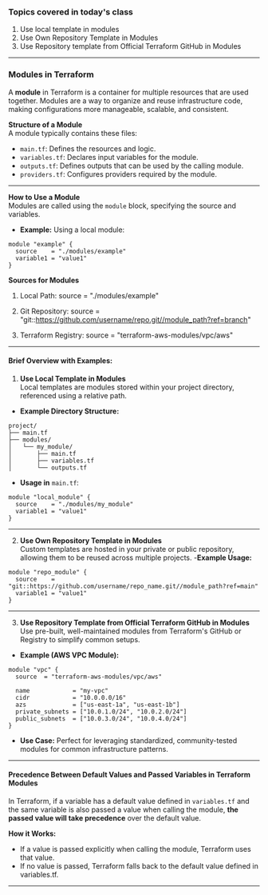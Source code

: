 ### Topics covered in today's class
1. Use local template in modules 
2. Use Own Repository Template in Modules
3. Use Repository template from Official Terraform GitHub in Modules

------------------------------------------------------------------------------------------
### Modules in Terraform
A **module** in Terraform is a container for multiple resources that are used together. Modules are a way to organize and reuse infrastructure code, making configurations more manageable, scalable, and consistent.

**Structure of a Module**  
A module typically contains these files:  
- `main.tf`: Defines the resources and logic.  
- `variables.tf`: Declares input variables for the module.  
- `outputs.tf`: Defines outputs that can be used by the calling module.  
- `providers.tf`: Configures providers required by the module.  

-----------------------------------------------------------------------------------------

**How to Use a Module**  
Modules are called using the `module` block, specifying the source and variables.

- **Example:** Using a local module:

```
module "example" {
  source    = "./modules/example"
  variable1 = "value1"
}
```
**Sources for Modules**
1. Local Path: source = "./modules/example"

2. Git Repository: source = "git::https://github.com/username/repo.git//module_path?ref=branch"

3. Terraform Registry: source = "terraform-aws-modules/vpc/aws"

-----------------------------------------------------------------------------------------
#### Brief Overview with Examples:

1. **Use Local Template in Modules**  
Local templates are modules stored within your project directory, referenced using a relative path.

- **Example Directory Structure:**
```
project/
├── main.tf
├── modules/
│   └── my_module/
│       ├── main.tf
│       ├── variables.tf
│       └── outputs.tf
```

- **Usage in** `main.tf`:
```
module "local_module" {
  source    = "./modules/my_module"
  variable1 = "value1"
}
```
--------------------------------------------------------------------------------------
2. **Use Own Repository Template in Modules**  
Custom templates are hosted in your private or public repository, allowing them to be reused across multiple projects.
-**Example Usage:**
```
module "repo_module" {
  source    = "git::https://github.com/username/repo_name.git//module_path?ref=main"
  variable1 = "value1"
}
```
--------------------------------------------------------------------------------------
3. **Use Repository Template from Official Terraform GitHub in Modules**  
Use pre-built, well-maintained modules from Terraform's GitHub or Registry to simplify common setups.

- **Example (AWS VPC Module):**
```
module "vpc" {
  source  = "terraform-aws-modules/vpc/aws"

  name            = "my-vpc"
  cidr            = "10.0.0.0/16"
  azs             = ["us-east-1a", "us-east-1b"]
  private_subnets = ["10.0.1.0/24", "10.0.2.0/24"]
  public_subnets  = ["10.0.3.0/24", "10.0.4.0/24"]
}
```
- **Use Case:** Perfect for leveraging standardized, community-tested modules for common infrastructure patterns.

---------------------------------------------------------------------------------------
#### Precedence Between Default Values and Passed Variables in Terraform Modules
In Terraform, if a variable has a default value defined in `variables.tf` and the same variable is also passed a value when calling the module, **the passed value will take precedence** over the default value.

**How it Works:**
- If a value is passed explicitly when calling the module, Terraform uses that value.
- If no value is passed, Terraform falls back to the default value defined in variables.tf.  

----------------------------------------------------------------------------------------